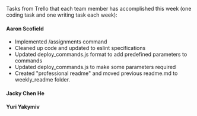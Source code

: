Tasks from Trello that each team member has accomplished this week (one coding task and one writing task each week):

#### Aaron Scofield
- Implemented /assignments command
- Cleaned up code and updated to eslint specifications
- Updated deploy_commands.js format to add predefined parameters to commands
- Updated deploy_commands.js to make some parameters required
- Created "professional readme" and moved previous readme.md to weekly_readme folder. 

#### Jacky Chen He

#### Yuri Yakymiv